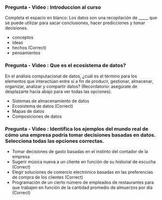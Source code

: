 ### Pregunta - Video : Introduccion al curso

Completa el espacio en blanco: Los datos son una recopilación de _____ que se puede utilizar para sacar conclusiones, hacer predicciones y tomar decisiones. 

* conceptos
* ideas
* hechos  (Correct)
* pensamientos

### Pregunta - Video : Que es el ecosistema de datos? 

En el análisis computacional de datos, ¿cuál es el término para los elementos que interactúan entre sí a fin de producir, gestionar, almacenar, organizar, analizar y compartir datos? (Recordatorio: asegúrate de desplazarte hacia abajo para ver todas las opciones).

* Sistemas de almacenamiento de datos
* Ecosistema de datos (Correct)
* Mapas de datos
* Composiciones de datos

### Pregunta - Video : Identifica los ejemplos del mundo real de cómo una empresa podría tomar decisiones basadas en datos. Selecciona todas las opciones correctas. 

* Tomar decisiones de gasto basadas en el instinto del contador de la empresa
* Sugerir música nueva a un cliente en función de su historial de escucha (Correct)
* Elegir soluciones de comercio electrónico basadas en las preferencias de compra de los clientes (Correct)
* Programación de un cierto número de empleados de restaurantes para que trabajen en función de la cantidad promedio de almuerzos por día (Correct)

